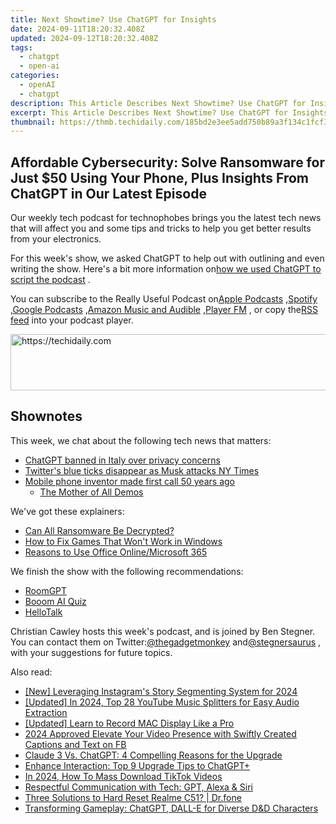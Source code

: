 ```yaml
---
title: Next Showtime? Use ChatGPT for Insights
date: 2024-09-11T18:20:32.408Z
updated: 2024-09-12T18:20:32.408Z
tags:
  - chatgpt
  - open-ai
categories:
  - openAI
  - chatgpt
description: This Article Describes Next Showtime? Use ChatGPT for Insights
excerpt: This Article Describes Next Showtime? Use ChatGPT for Insights
thumbnail: https://thmb.techidaily.com/185bd2e3ee5add750b89a3f134c1fcf3132bd93146cc3a0d22887acdb0a82b64.jpg
---
```


## Affordable Cybersecurity: Solve Ransomware for Just $50 Using Your Phone, Plus Insights From ChatGPT in Our Latest Episode

 Our weekly tech podcast for technophobes brings you the latest tech news that will affect you and some tips and tricks to help you get better results from your electronics.

 For this week's show, we asked ChatGPT to help out with outlining and even writing the show. Here's a bit more information on[how we used ChatGPT to script the podcast](https://www.makeuseof.com/i-used-chatgpt-to-script-a-podcast-heres-what-happened/) .

 You can subscribe to the Really Useful Podcast on[Apple Podcasts](https://podcasts.apple.com/gb/podcast/the-really-useful-podcast/id1437847131?mt=2) ,[Spotify](https://open.spotify.com/show/283gDxLd6OTNEpRq6tN7ha) ,[Google Podcasts](https://www.google.com/podcasts?feed=aHR0cHM6Ly9hbmNob3IuZm0vcy8zMWJlNDcwL3BvZGNhc3QvcnNz) ,[Amazon Music and Audible](https://music.amazon.co.uk/podcasts/20ab73d4-5da2-46c7-a17f-dc6eb39bdb48/The-Really-Useful-Podcast) ,[Player FM](https://player.fm/series/the-really-useful-podcast-2491856) , or copy the[RSS feed](https://feeds.transistor.fm/the-really-useful-podcast) into your podcast player.

<!-- affiliate ads begin -->
<a href="https://zebaoaffiliateprogram.pxf.io/c/5597632/2137974/21526" target="_top" id="2137974">
  <img src="//a.impactradius-go.com/display-ad/21526-2137974" border="0" alt="https://techidaily.com" width="728" height="90"/>
</a>
<img height="0" width="0" src="https://zebaoaffiliateprogram.pxf.io/i/5597632/2137974/21526" style="position:absolute;visibility:hidden;" border="0" />
<!-- affiliate ads end -->

## Shownotes

This week, we chat about the following tech news that matters:

* [ChatGPT banned in Italy over privacy concerns](https://www.bbc.co.uk/news/technology-65139406)
* [Twitter's blue ticks disappear as Musk attacks NY Times](https://www.bbc.co.uk/news/technology-65156216)
* [Mobile phone inventor made first call 50 years ago](https://www.bbc.co.uk/news/technology-65112048)  
  * [The Mother of All Demos](https://www.youtube.com/watch?v=B6rKUf9DWRI)

We've got these explainers:

* [Can All Ransomware Be Decrypted?](https://www.makeuseof.com/can-all-ransomware-be-decrypted/)
* [How to Fix Games That Won't Work in Windows](https://www.makeuseof.com/fix-games-not-working-windows/)
* [Reasons to Use Office Online/Microsoft 365](https://www.makeuseof.com/tag/dont-pay-word-5-reasons-use-office-online/)

We finish the show with the following recommendations:

* [RoomGPT](http://https://www.roomgpt.io/)
* [Booom AI Quiz](https://booom.ai/)
* [HelloTalk](https://www.hellotalk.com/?lang=en)

 Christian Cawley hosts this week's podcast, and is joined by Ben Stegner. You can contact them on Twitter:[@thegadgetmonkey](https://twitter.com/thegadgetmonkey) and[@stegnersaurus](https://twitter.com/stegnersaurus) , with your suggestions for future topics.

<ins class="adsbygoogle"
     style="display:block"
     data-ad-format="autorelaxed"
     data-ad-client="ca-pub-7571918770474297"
     data-ad-slot="1223367746"></ins>

<ins class="adsbygoogle"
     style="display:block"
     data-ad-client="ca-pub-7571918770474297"
     data-ad-slot="8358498916"
     data-ad-format="auto"
     data-full-width-responsive="true"></ins>

<span class="atpl-alsoreadstyle">Also read:</span>
<div><ul>
<li><a href="https://instagram-video-files.techidaily.com/new-leveraging-instagrams-story-segmenting-system-for-2024/"><u>[New] Leveraging Instagram's Story Segmenting System for 2024</u></a></li>
<li><a href="https://youtube-web.techidaily.com/ed-in-2024-top-28-youtube-music-splitters-for-easy-audio-extraction/"><u>[Updated] In 2024, Top 28 YouTube Music Splitters for Easy Audio Extraction</u></a></li>
<li><a href="https://video-screen-grab.techidaily.com/updated-learn-to-record-mac-display-like-a-pro/"><u>[Updated] Learn to Record MAC Display Like a Pro</u></a></li>
<li><a href="https://facebook-video-content.techidaily.com/2024-approved-elevate-your-video-presence-with-swiftly-created-captions-and-text-on-fb/"><u>2024 Approved Elevate Your Video Presence with Swiftly Created Captions and Text on FB</u></a></li>
<li><a href="https://tech-hub.techidaily.com/claude-3-vs-chatgpt-4-compelling-reasons-for-the-upgrade/"><u>Claude 3 Vs. ChatGPT: 4 Compelling Reasons for the Upgrade</u></a></li>
<li><a href="https://tech-hub.techidaily.com/enhance-interaction-top-9-upgrade-tips-to-chatgptplus/"><u>Enhance Interaction: Top 9 Upgrade Tips to ChatGPT+</u></a></li>
<li><a href="https://extra-skills.techidaily.com/in-2024-how-to-mass-download-tiktok-videos/"><u>In 2024, How To Mass Download TikTok Videos</u></a></li>
<li><a href="https://tech-hub.techidaily.com/respectful-communication-with-tech-gpt-alexa-and-siri/"><u>Respectful Communication with Tech: GPT, Alexa & Siri</u></a></li>
<li><a href="https://techidaily.com/three-solutions-to-hard-reset-realme-c51-drfone-by-drfone-reset-android-reset-android/"><u>Three Solutions to Hard Reset Realme C51? | Dr.fone</u></a></li>
<li><a href="https://tech-hub.techidaily.com/transforming-gameplay-chatgpt-dall-e-for-diverse-dandd-characters/"><u>Transforming Gameplay: ChatGPT, DALL-E for Diverse D&D Characters</u></a></li>
</ul></div>

